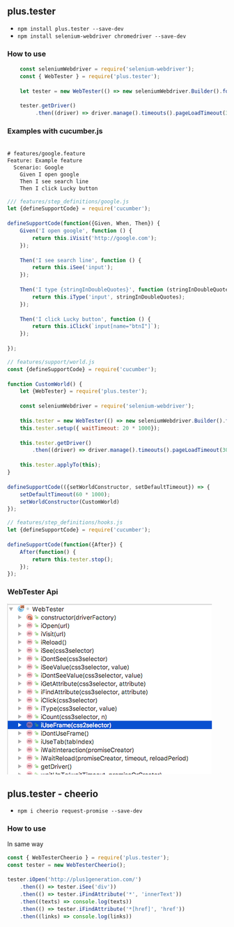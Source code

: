 ## plus.tester
- `npm install plus.tester --save-dev`
- `npm install selenium-webdriver chromedriver --save-dev`

### How to use

```javascript
    const seleniumWebdriver = require('selenium-webdriver');
    const { WebTester } = require('plus.tester');

    let tester = new WebTester(() => new seleniumWebdriver.Builder().forBrowser('chrome').build());

    tester.getDriver()
         .then((driver) => driver.manage().timeouts().pageLoadTimeout(30 * 1000));
```

### Examples with cucumber.js
```gherkin

# features/google.feature
Feature: Example feature
  Scenario: Google
    Given I open google
    Then I see search line
    Then I click Lucky button
```

```javascript
/// features/step_definitions/google.js
let {defineSupportCode} = require('cucumber');

defineSupportCode(function({Given, When, Then}) {
    Given('I open google', function () {
        return this.iVisit('http://google.com');
    });

    Then('I see search line', function () {
        return this.iSee('input');
    });

    Then('I type {stringInDoubleQuotes}', function (stringInDoubleQuotes) {
        return this.iType('input', stringInDoubleQuotes);
    });

    Then('I click Lucky button', function () {
        return this.iClick(`input[name="btnI"]`);
    });

});
```

```javascript
// features/support/world.js
const {defineSupportCode} = require('cucumber');

function CustomWorld() {
    let {WebTester} = require('plus.tester');

    const seleniumWebdriver = require('selenium-webdriver');

    this.tester = new WebTester(() => new seleniumWebdriver.Builder().forBrowser('chrome').build());
    this.tester.setup({ waitTimeout: 20 * 1000});

    this.tester.getDriver()
        .then((driver) => driver.manage().timeouts().pageLoadTimeout(30 * 1000));

    this.tester.applyTo(this);
}

defineSupportCode(({setWorldConstructor, setDefaultTimeout}) => {
    setDefaultTimeout(60 * 1000);
    setWorldConstructor(CustomWorld)
});
```

```javascript
// features/step_definitions/hooks.js
let {defineSupportCode} = require('cucumber');

defineSupportCode(function({After}) {
    After(function() {
        return this.tester.stop();
    });
});
```

### WebTester Api
![WebTester](./docs/WebTester.methods.png "WebTester API")

## plus.tester - cheerio
- `npm i cheerio request-promise --save-dev`

### How to use
In same way
```javascript
const { WebTesterCheerio } = require('plus.tester');
const tester = new WebTesterCheerio();

tester.iOpen('http://plus1generation.com/')
    .then(() => tester.iSee('div'))
    .then(() => tester.iFindAttribute('*', 'innerText'))
    .then((texts) => console.log(texts))
    .then(() => tester.iFindAttribute('*[href]', 'href'))
    .then((links) => console.log(links))
```
